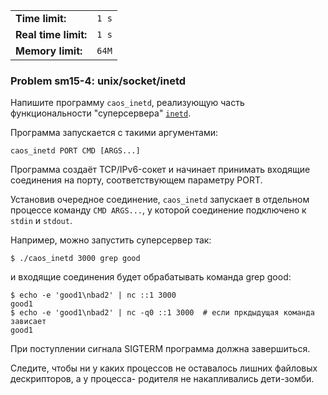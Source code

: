 |                      |       |
|----------------------|-------|
| **Time limit:**      | `1 s` |
| **Real time limit:** | `1 s` |
| **Memory limit:**    | `64M` |


### Problem sm15-4: unix/socket/inetd

Напишите программу `caos_inetd`, реализующую часть функциональности "суперсервера"
[`inetd`](https://en.wikipedia.org/wiki/Inetd).

Программа запускается с такими аргументами:

    
    
    caos_inetd PORT CMD [ARGS...]

Программа создаёт TCP/IPv6-сокет и начинает принимать входящие соединения на порту, соответствующем
параметру PORT.

Установив очередное соединение, `caos_inetd` запускает в отдельном процессе команду `CMD ARGS...`, у
которой соединение подключено к `stdin` и `stdout`.

Например, можно запустить суперсервер так:

    
    
    $ ./caos_inetd 3000 grep good

и входящие соединения будет обрабатывать команда grep good:

    
    
    $ echo -e 'good1\nbad2' | nc ::1 3000
    good1
    $ echo -e 'good1\nbad2' | nc -q0 ::1 3000  # если пркдыдущая команда зависает
    good1

При поступлении сигнала SIGTERM программа должна завершиться.

Следите, чтобы ни у каких процессов не оставалось лишних файловых дескрипторов, а у процесса-
родителя не накапливались дети-зомби.

